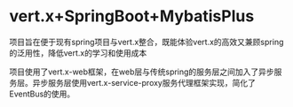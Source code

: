 # vert.x+SpringBoot+MybatisPlus

项目旨在便于现有spring项目与vert.x整合，既能体验vert.x的高效又兼顾spring的泛用性，降低vert.x的学习和使用成本

项目使用了vert.x-web框架，在web层与传统spring的服务层之间加入了异步服务层。异步服务层使用vert.x-service-proxy服务代理框架实现，简化了EventBus的使用。

